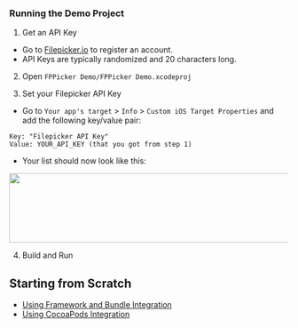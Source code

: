 ### Running the Demo Project

1. Get an API Key
  - Go to [Filepicker.io](www.filepicker.io) to register an account.
  - API Keys are typically randomized and 20 characters long.

2. Open `FPPicker Demo/FPPicker Demo.xcodeproj`

3. Set your Filepicker API Key
  - Go to `Your app's target` > `Info` > `Custom iOS Target Properties` and add the following key/value pair:

  ```
  Key: "Filepicker API Key"
  Value: YOUR_API_KEY (that you got from step 1)
  ```

  - Your list should now look like this:

  <img src="https://github.com/Filepicker/ios/raw/master/Docs/150.png" width="590" height="125">

4. Build and Run

## Starting from Scratch

  - [Using Framework and Bundle Integration](https://github.com/Ink/ios-picker/wiki/3.1-Starting-from-Scratch:-Using-Framework-and-Bundle-Integration)
  - [Using CocoaPods Integration](https://github.com/Ink/ios-picker/wiki/3.2-Starting-from-Scratch:-Using-CocoaPods-Integration)
